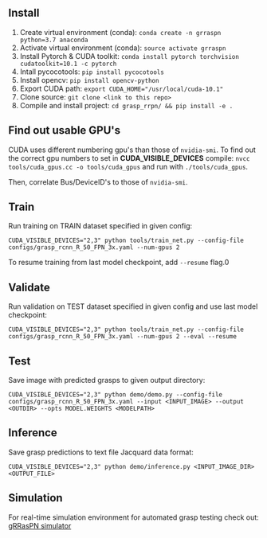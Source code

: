 ## Install 
1. Create virtual environment (conda): `conda create -n grraspn python=3.7 anaconda`
1. Activate virtual environment (conda): `source activate grraspn`
1. Install Pytorch & CUDA toolkit: `conda install pytorch torchvision cudatoolkit=10.1 -c pytorch`
1. Intall pycocotools: `pip install pycocotools`
1. Install opencv: `pip install opencv-python`
1. Export CUDA path: `export CUDA_HOME="/usr/local/cuda-10.1"`
1. Clone source: `git clone <link to this repo>`
1. Compile and install project: `cd grasp_rrpn/ && pip install -e .`

## Find out usable GPU's
CUDA uses different numbering gpu's than those of `nvidia-smi`.
To find out the correct gpu numbers to set in **CUDA_VISIBLE_DEVICES** compile:
`nvcc tools/cuda_gpus.cc -o tools/cuda_gpus` and run with `./tools/cuda_gpus`.

Then, correlate Bus/DeviceID's to those of `nvidia-smi`.

## Train
Run training on TRAIN dataset specified in given config:

`CUDA_VISIBLE_DEVICES="2,3" python tools/train_net.py --config-file configs/grasp_rcnn_R_50_FPN_3x.yaml --num-gpus 2`

To resume training from last model checkpoint, add `--resume` flag.0

## Validate
Run validation on TEST dataset specified in given config and use last model checkpoint:

`CUDA_VISIBLE_DEVICES="2,3" python tools/train_net.py --config-file configs/grasp_rcnn_R_50_FPN_3x.yaml --num-gpus 2 --eval --resume`


## Test
Save image with predicted grasps to given output directory:

`CUDA_VISIBLE_DEVICES="2,3" python demo/demo.py --config-file configs/grasp_rcnn_R_50_FPN_3x.yaml --input <INPUT_IMAGE> --output <OUTDIR> --opts MODEL.WEIGHTS <MODELPATH>`

## Inference
Save grasp predictions to text file Jacquard data format:

`CUDA_VISIBLE_DEVICES="2,3" python demo/inference.py <INPUT_IMAGE_DIR> <OUTPUT_FILE>`

## Simulation

For real-time simulation environment for automated grasp testing check out: [gRRasPN simulator](https://github.com/dnandha/grraspn_simulator)  
